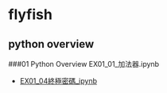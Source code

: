 # flyfish


## python overview
###01 Python Overview
EX01_01_加法器.ipynb

- [EX01_04終極密碼_ipynb](「EX01_04終極密碼_ipynb」的副本.ipynb)
